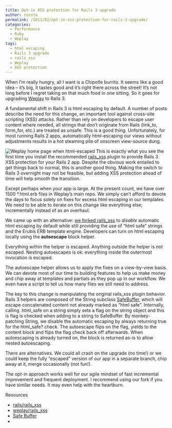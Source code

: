 ```yaml
---
title: Opt-in XSS protection for Rails 3 upgrade
author: rossta
permalink: /2011/02/opt-in-xss-protection-for-rails-3-upgrade/
categories:
  - Performance
  - Ruby
  - Weplay
tags:
  - html escaping
  - Rails 3 upgrade
  - rails_xss
  - Weplay
  - XSS protection
---
```

When I’m really hungry, all I want is a Chipotle burrito. It seems like a good idea – it’s big, it tastes good and it’s right there across the street! It’s not long before I regret taking on that much food in one sitting. So it goes for upgrading [Weplay][1] to Rails 3.

 [1]: http://www.weplay.com

A fundamental shift in Rails 3 is html escaping by default. A number of posts describe the need for this change, an important tool against cross-site scripting (XSS) attacks. Rather than rely on developers to escape user content where needed, all strings that don’t originate from Rails (link\_to, form\_for, etc.) are treated as unsafe. This is a good thing. Unfortunately, for most running Rails 2 apps, automatically html-escaping our views without adjustments results in a hot steaming pile of onscreen view-source dung.

![Weplay home page when html-escaped][2]
This is exactly what you see the first time you install the recommended [rails_xss][3] plugin to provide Rails 3 XSS protection for your Rails 2 app. Despite the obvious work entailed to get things back to normal, this is another good thing. Making the switch to Rails 3 overnight may not be feasible, but adding XSS protection ahead of time will help smooth the transition.

 [2]: http://www.rosskaff.com/wp-content/uploads/2011/02/The-Redskins-Golf-Team-Weplay.jpg
 [3]: https://github.com/rails/rails_xss

Except perhaps when your app is large. At the present count, we have over 1500 *.html.erb files in Weplay’s main repo. We simply can’t afford to devote the days to focus solely on fixes for excess html escaping in our templates. We need to be able to iterate on this change like everything else; incrementally instead of as an overhaul.

We came up with an alternative: [we forked rails_xss][4] to *disable* automatic html escaping by default while still providing the use of “html safe” strings and the Erubis ERB template engine. Developers can turn on html escaping locally using the **autoescape** block helper.

 [4]: https://github.com/weplay/rails_xss



Everything within the helper is escaped. Anything outside the helper is not escaped. Nesting autoescapes is ok: everything inside the outermost invocation is escaped.



The autoescape helper allows us to apply the fixes on a view-by-view basis. We can devote most of our time to building features to help us make money and chip away at templates and partials as they pop up in our workflow. We even have a script to tell us how many files we still need to address.

The key to this change is manipulating the original rails_xss plugin behavior. Rails 3 helpers are composed of the String subclass [SafeBuffer][5], which will escape concatenated content not already marked as “html safe”. Internally, calling .html\_safe on a string simply sets a flag on the string object and this is flag is checked when adding to a string to SafeBuffer. By monkey-patching String, we disable the automatic escaping by always returning true for the html\_safe? check. The autoescape flips on the flag, yields to the content block and flips the flag check back off afterwards. When autoescaping is already turned on, the block is returned as-is to allow nested autoescaping.

 [5]: http://yehudakatz.com/2010/02/01/safebuffers-and-rails-3-0/

There are alternatives. We could all crash on the upgrade (no time!) or we could keep the fully “escaped” version of our app in a separate branch, chip away at it, merge occasionally (not fun!).

The opt-in approach works well for our agile mindset of fast incremental improvement and frequent deployment. I recommend using our fork if you have similar needs. It may even help with the heartburn.

Resources

*   [rails/rails_xss][3]
*   [weplay/rails_xss][4]
*   [Safe Buffer][5]
*
